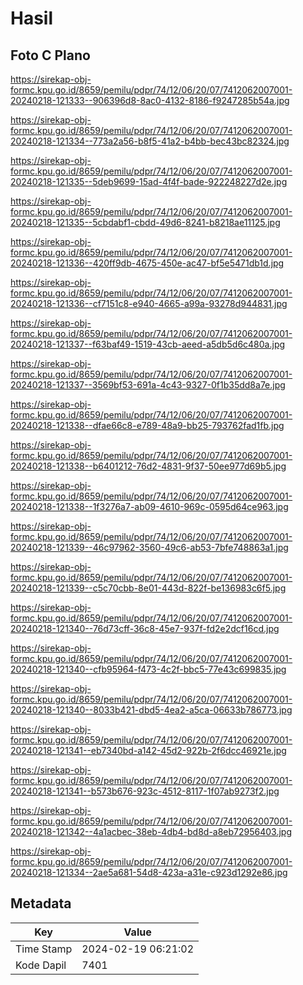 # Hasil

## Foto C Plano

https://sirekap-obj-formc.kpu.go.id/8659/pemilu/pdpr/74/12/06/20/07/7412062007001-20240218-121333--906396d8-8ac0-4132-8186-f9247285b54a.jpg

https://sirekap-obj-formc.kpu.go.id/8659/pemilu/pdpr/74/12/06/20/07/7412062007001-20240218-121334--773a2a56-b8f5-41a2-b4bb-bec43bc82324.jpg

https://sirekap-obj-formc.kpu.go.id/8659/pemilu/pdpr/74/12/06/20/07/7412062007001-20240218-121335--5deb9699-15ad-4f4f-bade-922248227d2e.jpg

https://sirekap-obj-formc.kpu.go.id/8659/pemilu/pdpr/74/12/06/20/07/7412062007001-20240218-121335--5cbdabf1-cbdd-49d6-8241-b8218ae11125.jpg

https://sirekap-obj-formc.kpu.go.id/8659/pemilu/pdpr/74/12/06/20/07/7412062007001-20240218-121336--420ff9db-4675-450e-ac47-bf5e5471db1d.jpg

https://sirekap-obj-formc.kpu.go.id/8659/pemilu/pdpr/74/12/06/20/07/7412062007001-20240218-121336--cf7151c8-e940-4665-a99a-93278d944831.jpg

https://sirekap-obj-formc.kpu.go.id/8659/pemilu/pdpr/74/12/06/20/07/7412062007001-20240218-121337--f63baf49-1519-43cb-aeed-a5db5d6c480a.jpg

https://sirekap-obj-formc.kpu.go.id/8659/pemilu/pdpr/74/12/06/20/07/7412062007001-20240218-121337--3569bf53-691a-4c43-9327-0f1b35dd8a7e.jpg

https://sirekap-obj-formc.kpu.go.id/8659/pemilu/pdpr/74/12/06/20/07/7412062007001-20240218-121338--dfae66c8-e789-48a9-bb25-793762fad1fb.jpg

https://sirekap-obj-formc.kpu.go.id/8659/pemilu/pdpr/74/12/06/20/07/7412062007001-20240218-121338--b6401212-76d2-4831-9f37-50ee977d69b5.jpg

https://sirekap-obj-formc.kpu.go.id/8659/pemilu/pdpr/74/12/06/20/07/7412062007001-20240218-121338--1f3276a7-ab09-4610-969c-0595d64ce963.jpg

https://sirekap-obj-formc.kpu.go.id/8659/pemilu/pdpr/74/12/06/20/07/7412062007001-20240218-121339--46c97962-3560-49c6-ab53-7bfe748863a1.jpg

https://sirekap-obj-formc.kpu.go.id/8659/pemilu/pdpr/74/12/06/20/07/7412062007001-20240218-121339--c5c70cbb-8e01-443d-822f-be136983c6f5.jpg

https://sirekap-obj-formc.kpu.go.id/8659/pemilu/pdpr/74/12/06/20/07/7412062007001-20240218-121340--76d73cff-36c8-45e7-937f-fd2e2dcf16cd.jpg

https://sirekap-obj-formc.kpu.go.id/8659/pemilu/pdpr/74/12/06/20/07/7412062007001-20240218-121340--cfb95964-f473-4c2f-bbc5-77e43c699835.jpg

https://sirekap-obj-formc.kpu.go.id/8659/pemilu/pdpr/74/12/06/20/07/7412062007001-20240218-121340--8033b421-dbd5-4ea2-a5ca-06633b786773.jpg

https://sirekap-obj-formc.kpu.go.id/8659/pemilu/pdpr/74/12/06/20/07/7412062007001-20240218-121341--eb7340bd-a142-45d2-922b-2f6dcc46921e.jpg

https://sirekap-obj-formc.kpu.go.id/8659/pemilu/pdpr/74/12/06/20/07/7412062007001-20240218-121341--b573b676-923c-4512-8117-1f07ab9273f2.jpg

https://sirekap-obj-formc.kpu.go.id/8659/pemilu/pdpr/74/12/06/20/07/7412062007001-20240218-121342--4a1acbec-38eb-4db4-bd8d-a8eb72956403.jpg

https://sirekap-obj-formc.kpu.go.id/8659/pemilu/pdpr/74/12/06/20/07/7412062007001-20240218-121334--2ae5a681-54d8-423a-a31e-c923d1292e86.jpg


## Metadata

| Key        | Value               |
| ---------- | ------------------- |
| Time Stamp | 2024-02-19 06:21:02 |
| Kode Dapil | 7401                |



